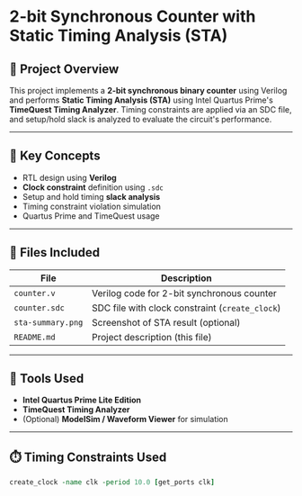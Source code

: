 # 2-bit Synchronous Counter with Static Timing Analysis (STA)

## 📌 Project Overview

This project implements a **2-bit synchronous binary counter** using Verilog and performs **Static Timing Analysis (STA)** using Intel Quartus Prime's **TimeQuest Timing Analyzer**. Timing constraints are applied via an SDC file, and setup/hold slack is analyzed to evaluate the circuit's performance.

---

## 🧠 Key Concepts

- RTL design using **Verilog**
- **Clock constraint** definition using `.sdc`
- Setup and hold timing **slack analysis**
- Timing constraint violation simulation
- Quartus Prime and TimeQuest usage

---

## 📁 Files Included

| File | Description |
|------|-------------|
| `counter.v` | Verilog code for 2-bit synchronous counter |
| `counter.sdc` | SDC file with clock constraint (`create_clock`) |
| `sta-summary.png` | Screenshot of STA result (optional) |
| `README.md` | Project description (this file) |

---

## 🔧 Tools Used

- **Intel Quartus Prime Lite Edition**
- **TimeQuest Timing Analyzer**
- (Optional) **ModelSim / Waveform Viewer** for simulation

---

## ⏱️ Timing Constraints Used

```tcl
create_clock -name clk -period 10.0 [get_ports clk]
